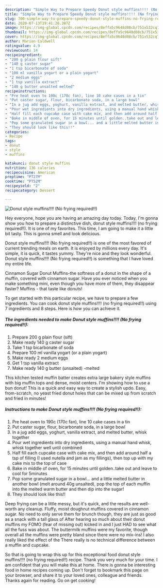 ```yaml
---
description: "Simple Way to Prepare Speedy Donut style muffins!!!! (No frying required!!)"
title: "Simple Way to Prepare Speedy Donut style muffins!!!! (No frying required!!)"
slug: 700-simple-way-to-prepare-speedy-donut-style-muffins-no-frying-required
date: 2020-07-13T19:41:28.307Z
image: https://img-global.cpcdn.com/recipes/8effa5c9648d08cb/751x532cq70/donut-style-muffins-no-frying-required-recipe-main-photo.jpg
thumbnail: https://img-global.cpcdn.com/recipes/8effa5c9648d08cb/751x532cq70/donut-style-muffins-no-frying-required-recipe-main-photo.jpg
cover: https://img-global.cpcdn.com/recipes/8effa5c9648d08cb/751x532cq70/donut-style-muffins-no-frying-required-recipe-main-photo.jpg
author: Marion Caldwell
ratingvalue: 4.9
reviewcount: 14
recipeingredient:
- "200 g plain flour sift"
- "140 g caster sugar"
- "1 tsp bicarbonate of soda"
- "100 ml vanilla yogart or a plain yogart"
- "2 medium eggs"
- "1 tsp vanilla extract"
- "140 g butter unsalted melted"
recipeinstructions:
- "Pre heat oven to 190c (170c fan), line 10 cake cases in a tin"
- "Put caster sugar, flour, bicarbonate soda, in a large bowl"
- "In a jug add eggs, yoghurt, vanilla extract, and melted butter, whisk together"
- "Pour wet ingredients into dry ingredients, using a manual hand whisk, whisk together well until combined"
- "Half fill each cupcake case with cake mix, and then add around half a tsp of filling (I used nutella and jam as my fillings), then top up with my cake mix to the top of case"
- "Bake in middle of oven, for 15 minutes until golden..take out and leave to cool for 5minutes"
- "Pop some granulated sugar in a bowl... and a little melted butter in another bowl (melt around 40g unsalted), pop the top of each muffin into the melted warm butter and then dip into the sugar!"
- "They should look like this!!"
categories:
- Recipe
tags:
- donut
- style
- muffins

katakunci: donut style muffins 
nutrition: 136 calories
recipecuisine: American
preptime: "PT27M"
cooktime: "PT52M"
recipeyield: "2"
recipecategory: Dessert

---
```



![Donut style muffins!!!! (No frying required!!)](https://img-global.cpcdn.com/recipes/8effa5c9648d08cb/751x532cq70/donut-style-muffins-no-frying-required-recipe-main-photo.jpg)

Hey everyone, hope you are having an amazing day today. Today, I'm gonna show you how to prepare a distinctive dish, donut style muffins!!!! (no frying required!!). It is one of my favorites. This time, I am going to make it a little bit tasty. This is gonna smell and look delicious.

Donut style muffins!!!! (No frying required!!) is one of the most favored of current trending meals on earth. It is enjoyed by millions every day. It's simple, it is quick, it tastes yummy. They're nice and they look wonderful. Donut style muffins!!!! (No frying required!!) is something that I have loved my entire life.

Cinnamon Sugar Donut Muffins-the softness of a donut in the shape of a muffin, covered with cinnamon sugar. Have you ever noticed when you make something mini, even though you have more of them, they disappear faster? Muffins - that taste like donuts!


To get started with this particular recipe, we have to prepare a few ingredients. You can cook donut style muffins!!!! (no frying required!!) using 7 ingredients and 8 steps. Here is how you can achieve it.

<!--inarticleads1-->

##### The ingredients needed to make Donut style muffins!!!! (No frying required!!):

1. Prepare 200 g plain flour (sift)
1. Make ready 140 g caster sugar
1. Take 1 tsp bicarbonate of soda
1. Prepare 100 ml vanilla yogart (or a plain yogart)
1. Make ready 2 medium eggs
1. Get 1 tsp vanilla extract
1. Make ready 140 g butter (unsalted) -melted


This kitchen tested muffin batter creates extra large bakery style muffins with big muffin tops and dense, moist centers. I&#39;m showing how to use a bun donut! This is a quick and easy way to create a stylish updo. Easy, from-scratch, no yeast fried donut holes that can be mixed up from scratch and fried in minutes! 

<!--inarticleads2-->

##### Instructions to make Donut style muffins!!!! (No frying required!!):

1. Pre heat oven to 190c (170c fan), line 10 cake cases in a tin
1. Put caster sugar, flour, bicarbonate soda, in a large bowl
1. In a jug add eggs, yoghurt, vanilla extract, and melted butter, whisk together
1. Pour wet ingredients into dry ingredients, using a manual hand whisk, whisk together well until combined
1. Half fill each cupcake case with cake mix, and then add around half a tsp of filling (I used nutella and jam as my fillings), then top up with my cake mix to the top of case
1. Bake in middle of oven, for 15 minutes until golden..take out and leave to cool for 5minutes
1. Pop some granulated sugar in a bowl... and a little melted butter in another bowl (melt around 40g unsalted), pop the top of each muffin into the melted warm butter and then dip into the sugar!
1. They should look like this!!


Deep frying can be a little messy, but it&#39;s quick, and the results are well-worth any cleanup. Fluffy, moist doughnut muffins covered in cinnamon sugar. No need to only serve them for brunch though, they are just as good as a snack with a tall glass of After hearing so much about their donut muffins my FOMO (fear of missing out) kicked in and I just HAD to see what all the fuss was about. The buttermilk muffins were my favorite, though overall all the muffins were pretty bland since there were no mix-ins! I also really liked the effect of the There really is no technical difference between a muffin and cupcake. 

So that is going to wrap this up for this exceptional food donut style muffins!!!! (no frying required!!) recipe. Thank you very much for your time. I am confident that you will make this at home. There is gonna be interesting food in home recipes coming up. Don't forget to bookmark this page on your browser, and share it to your loved ones, colleague and friends. Thanks again for reading. Go on get cooking!
